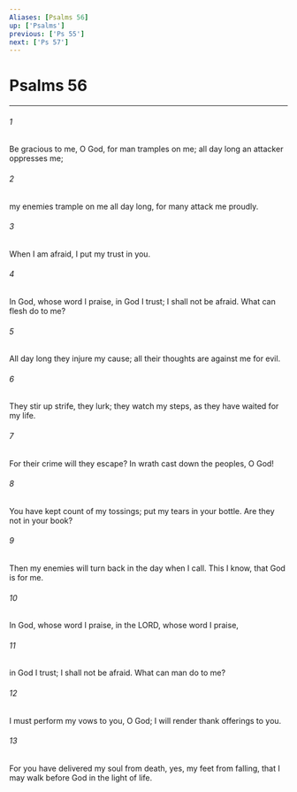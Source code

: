 ```yaml
---
Aliases: [Psalms 56]
up: ['Psalms']
previous: ['Ps 55']
next: ['Ps 57']
---
```

# Psalms 56
***



###### 1 
Be gracious to me, O God, for man tramples on me; all day long an attacker oppresses me; 

###### 2 
my enemies trample on me all day long, for many attack me proudly. 

###### 3 
When I am afraid, I put my trust in you. 

###### 4 
In God, whose word I praise, in God I trust; I shall not be afraid. What can flesh do to me? 

###### 5 
All day long they injure my cause; all their thoughts are against me for evil. 

###### 6 
They stir up strife, they lurk; they watch my steps, as they have waited for my life. 

###### 7 
For their crime will they escape? In wrath cast down the peoples, O God! 

###### 8 
You have kept count of my tossings; put my tears in your bottle. Are they not in your book? 

###### 9 
Then my enemies will turn back in the day when I call. This I know, that God is for me. 

###### 10 
In God, whose word I praise, in the LORD, whose word I praise, 

###### 11 
in God I trust; I shall not be afraid. What can man do to me? 

###### 12 
I must perform my vows to you, O God; I will render thank offerings to you. 

###### 13 
For you have delivered my soul from death, yes, my feet from falling, that I may walk before God in the light of life.
